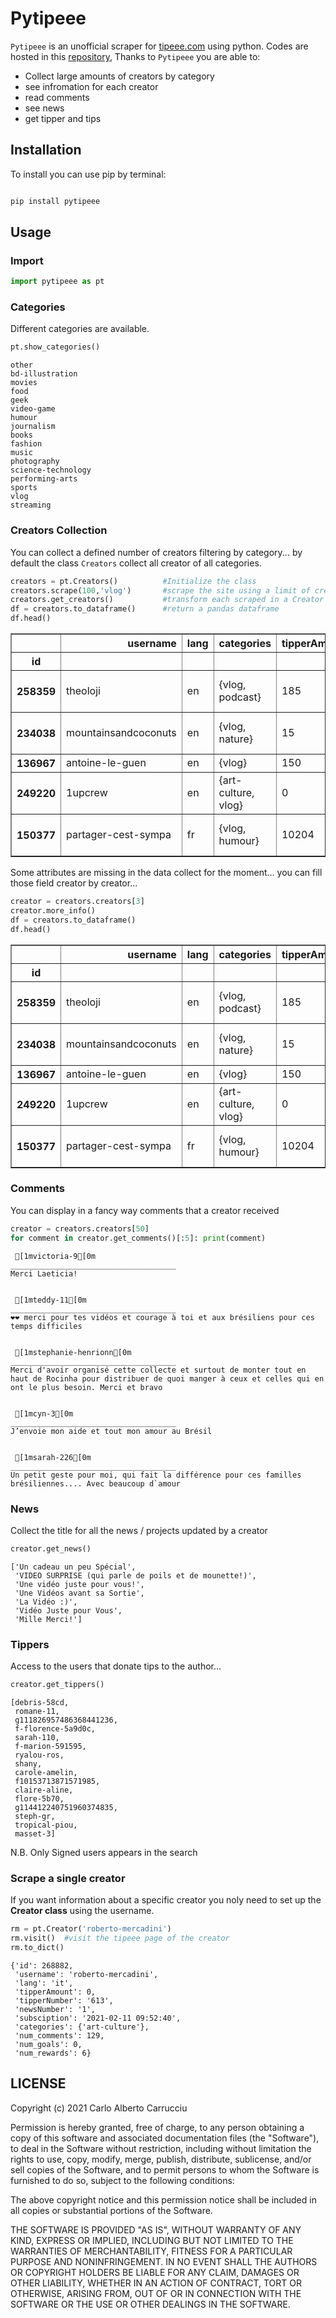 # Pytipeee
``Pytipeee`` is an unofficial scraper for [tipeee.com](https://en.tipeee.com/) using python.
Codes are hosted in this [repository](https://github.com/alberts96/pytipeee),
Thanks to ``Pytipeee`` you are able to:
- Collect large amounts of creators by category
- see infromation for each creator
- read comments
- see news 
- get tipper and tips



## Installation
To install you can use pip by terminal:
```bash

pip install pytipeee
```

## Usage

### Import 


```python
import pytipeee as pt
```

### Categories

Different categories are available.



```python
pt.show_categories()
```

    other
    bd-illustration
    movies
    food
    geek
    video-game
    humour
    journalism
    books
    fashion
    music
    photography
    science-technology
    performing-arts
    sports
    vlog
    streaming
    

### Creators Collection 

You can collect a defined number of creators filtering by category...
by default the class ``Creators`` collect all creator of all categories.




```python
creators = pt.Creators()          #Initialize the class
creators.scrape(100,'vlog')       #scrape the site using a limit of creatros to collect ans a category 
creators.get_creators()           #transform each scraped in a Creator element
df = creators.to_dataframe()      #return a pandas dataframe
df.head()
```




<div>

<table border="1" class="dataframe">
  <thead>
    <tr style="text-align: right;">
      <th></th>
      <th>username</th>
      <th>lang</th>
      <th>categories</th>
      <th>tipperAmount</th>
      <th>tipperNumber</th>
      <th>newsNumber</th>
      <th>num_comments</th>
      <th>num_goals</th>
      <th>num_rewards</th>
      <th>subsciption</th>
    </tr>
    <tr>
      <th>id</th>
      <th></th>
      <th></th>
      <th></th>
      <th></th>
      <th></th>
      <th></th>
      <th></th>
      <th></th>
      <th></th>
      <th></th>
    </tr>
  </thead>
  <tbody>
    <tr>
      <th>258359</th>
      <td>theoloji</td>
      <td>en</td>
      <td>{vlog, podcast}</td>
      <td>185</td>
      <td>5</td>
      <td>False</td>
      <td>None</td>
      <td>None</td>
      <td>None</td>
      <td>2020-09-24 23:13:20</td>
    </tr>
    <tr>
      <th>234038</th>
      <td>mountainsandcoconuts</td>
      <td>en</td>
      <td>{vlog, nature}</td>
      <td>15</td>
      <td>2</td>
      <td>False</td>
      <td>None</td>
      <td>None</td>
      <td>None</td>
      <td>2020-01-05 19:49:18</td>
    </tr>
    <tr>
      <th>136967</th>
      <td>antoine-le-guen</td>
      <td>en</td>
      <td>{vlog}</td>
      <td>150</td>
      <td>1</td>
      <td>8</td>
      <td>None</td>
      <td>None</td>
      <td>None</td>
      <td>False</td>
    </tr>
    <tr>
      <th>249220</th>
      <td>1upcrew</td>
      <td>en</td>
      <td>{art-culture, vlog}</td>
      <td>0</td>
      <td>1</td>
      <td>False</td>
      <td>None</td>
      <td>None</td>
      <td>None</td>
      <td>2020-06-02 11:19:38</td>
    </tr>
    <tr>
      <th>150377</th>
      <td>partager-cest-sympa</td>
      <td>fr</td>
      <td>{vlog, humour}</td>
      <td>10204</td>
      <td>1607</td>
      <td>56</td>
      <td>None</td>
      <td>None</td>
      <td>None</td>
      <td>2017-10-31 15:00:03</td>
    </tr>
  </tbody>
</table>
</div>



Some attributes are missing in the data collect for the moment... you can fill those field creator by creator...


```python
creator = creators.creators[3]
creator.more_info()
df = creators.to_dataframe()      
df.head()
```




<div>

<table border="1" class="dataframe">
  <thead>
    <tr style="text-align: right;">
      <th></th>
      <th>username</th>
      <th>lang</th>
      <th>categories</th>
      <th>tipperAmount</th>
      <th>tipperNumber</th>
      <th>newsNumber</th>
      <th>num_comments</th>
      <th>num_goals</th>
      <th>num_rewards</th>
      <th>subsciption</th>
    </tr>
    <tr>
      <th>id</th>
      <th></th>
      <th></th>
      <th></th>
      <th></th>
      <th></th>
      <th></th>
      <th></th>
      <th></th>
      <th></th>
      <th></th>
    </tr>
  </thead>
  <tbody>
    <tr>
      <th>258359</th>
      <td>theoloji</td>
      <td>en</td>
      <td>{vlog, podcast}</td>
      <td>185</td>
      <td>5</td>
      <td>False</td>
      <td>None</td>
      <td>None</td>
      <td>None</td>
      <td>2020-09-24 23:13:20</td>
    </tr>
    <tr>
      <th>234038</th>
      <td>mountainsandcoconuts</td>
      <td>en</td>
      <td>{vlog, nature}</td>
      <td>15</td>
      <td>2</td>
      <td>False</td>
      <td>None</td>
      <td>None</td>
      <td>None</td>
      <td>2020-01-05 19:49:18</td>
    </tr>
    <tr>
      <th>136967</th>
      <td>antoine-le-guen</td>
      <td>en</td>
      <td>{vlog}</td>
      <td>150</td>
      <td>1</td>
      <td>8</td>
      <td>None</td>
      <td>None</td>
      <td>None</td>
      <td>False</td>
    </tr>
    <tr>
      <th>249220</th>
      <td>1upcrew</td>
      <td>en</td>
      <td>{art-culture, vlog}</td>
      <td>0</td>
      <td>1</td>
      <td>False</td>
      <td>11</td>
      <td>0</td>
      <td>1</td>
      <td>2020-06-02 11:19:38</td>
    </tr>
    <tr>
      <th>150377</th>
      <td>partager-cest-sympa</td>
      <td>fr</td>
      <td>{vlog, humour}</td>
      <td>10204</td>
      <td>1607</td>
      <td>56</td>
      <td>None</td>
      <td>None</td>
      <td>None</td>
      <td>2017-10-31 15:00:03</td>
    </tr>
  </tbody>
</table>
</div>



### Comments
You can display in a fancy way comments that a creator received


```python
creator = creators.creators[50]
for comment in creator.get_comments()[:5]: print(comment)

```

    
     [1mvictoria-9[0m
    _____________________________________
    Merci Laeticia!
    
    
     [1mteddy-11[0m
    _____________________________________
    ❤️❤️ merci pour tes vidéos et courage à toi et aux brésiliens pour ces temps difficiles
    
    
     [1mstephanie-henrionn[0m
    _____________________________________
    Merci d'avoir organisé cette collecte et surtout de monter tout en haut de Rocinha pour distribuer de quoi manger à ceux et celles qui en ont le plus besoin. Merci et bravo
    
    
     [1mcyn-3[0m
    _____________________________________
    J’envoie mon aide et tout mon amour au Brésil
    
    
     [1msarah-226[0m
    _____________________________________
    Un petit geste pour moi, qui fait la différence pour ces familles brésiliennes.... Avec beaucoup d`amour
    
    

### News 
Collect the title for all the news / projects updated by a creator 


```python
creator.get_news()
```




    ['Un cadeau un peu Spécial',
     'VIDEO SURPRISE (qui parle de poils et de mounette!)',
     'Une vidéo juste pour vous!',
     'Une Vidéos avant sa Sortie',
     'La Vidéo :)',
     'Vidéo Juste pour Vous',
     'Mille Merci!']






### Tippers 
Access to the users that donate tips to the author... 




```python
creator.get_tippers()
```




    [debris-58cd,
     romane-11,
     g111826957486368441236,
     f-florence-5a9d0c,
     sarah-110,
     f-marion-591595,
     ryalou-ros,
     shany,
     carole-amelin,
     f10153713871571985,
     claire-aline,
     flore-5b70,
     g114412240751960374835,
     steph-gr,
     tropical-piou,
     masset-3]



N.B. Only Signed users appears in the search 



### Scrape a single creator
If you want information about a specific creator you noly need to set up the **Creator class** using the username.


```python
rm = pt.Creator('roberto-mercadini')
rm.visit()  #visit the tipeee page of the creator
rm.to_dict()
```




    {'id': 268882,
     'username': 'roberto-mercadini',
     'lang': 'it',
     'tipperAmount': 0,
     'tipperNumber': '613',
     'newsNumber': '1',
     'subsciption': '2021-02-11 09:52:40',
     'categories': {'art-culture'},
     'num_comments': 129,
     'num_goals': 0,
     'num_rewards': 6}



## LICENSE
Copyright (c) 2021 Carlo Alberto Carrucciu

Permission is hereby granted, free of charge, to any person obtaining a copy
of this software and associated documentation files (the "Software"), to deal
in the Software without restriction, including without limitation the rights
to use, copy, modify, merge, publish, distribute, sublicense, and/or sell
copies of the Software, and to permit persons to whom the Software is
furnished to do so, subject to the following conditions:

The above copyright notice and this permission notice shall be included in all
copies or substantial portions of the Software.

THE SOFTWARE IS PROVIDED "AS IS", WITHOUT WARRANTY OF ANY KIND, EXPRESS OR
IMPLIED, INCLUDING BUT NOT LIMITED TO THE WARRANTIES OF MERCHANTABILITY,
FITNESS FOR A PARTICULAR PURPOSE AND NONINFRINGEMENT. IN NO EVENT SHALL THE
AUTHORS OR COPYRIGHT HOLDERS BE LIABLE FOR ANY CLAIM, DAMAGES OR OTHER
LIABILITY, WHETHER IN AN ACTION OF CONTRACT, TORT OR OTHERWISE, ARISING FROM,
OUT OF OR IN CONNECTION WITH THE SOFTWARE OR THE USE OR OTHER DEALINGS IN THE
SOFTWARE.
